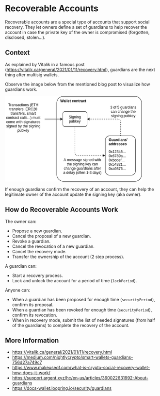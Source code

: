 # Recoverable Accounts
Recoverable accounts are a special type of accounts that support social recovery.
They let owners define a set of guardians to help recover the account in case the private key of the owner is compromised (forgotten, disclosed, stolen...).

## Context 

As explained by Vitalik in a famous post (https://vitalik.ca/general/2021/01/11/recovery.html), guardians are the next thing after multisig wallets.

Observe the image below from the mentioned blog post to visualize how guardians work.

![Guardians][guardians-image]

[guardians-image]: ../../../.github/img/guardiansDiagramVitalik.png

If enough guardians confirm the recovery of an account, they can help the legitimate owner of the account update the signing key (aka owner).

## How do Recoverable Accounts Work

The owner can:
 - Propose a new guardian.
 - Cancel the proposal of a new guardian.
 - Revoke a guardian.
 - Cancel the revocation of a new guardian.
 - Cancel the recovery mode.
 - Transfer the ownership of the account (2 step process).

A guardian can:
 - Start a recovery process.
 - Lock and unlock the account for a period of time (`lockPeriod`).

Anyone can:
 - When a guardian has been proposed for enough time (`securityPeriod`), confirm its proposal.
 - When a guardian has been revoked for enough time (`securityPeriod`), confirm its revocation.
 - When in recovery mode, submit the list of needed signatures (from half of the guardians) to complete the recovery of the account.


## More Information
 - https://vitalik.ca/general/2021/01/11/recovery.html
 - https://medium.com/nightlycrypto/smart-wallets-guardians-756d27a749c7
 - https://www.makeuseof.com/what-is-crypto-social-recovery-wallet-how-does-it-work/
 - https://support.argent.xyz/hc/en-us/articles/360022631992-About-guardians
 - https://docs-wallet.loopring.io/security/guardians
